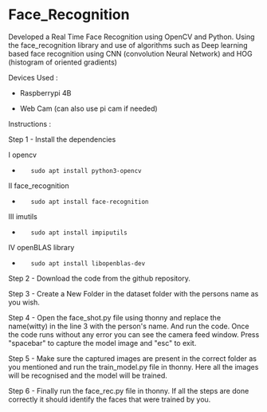 # Face_Recognition
Developed a Real Time Face Recognition using OpenCV and Python.
Using the face_recognition library and use of algorithms such as Deep learning based face recognition using CNN (convolution Neural Network) and HOG (histogram of oriented gradients)

Devices Used :

* Raspberrypi 4B 

* Web Cam (can also use pi cam if needed)

Instructions : 

Step 1 - Install the dependencies 
          
I opencv 
*        sudo apt install python3-opencv
          
II face_recognition
*        sudo apt install face-recognition
          
III imutils
*        sudo apt install impiputils

IV openBLAS library
*        sudo apt install libopenblas-dev

Step 2 - Download the code from the github repository. 

Step 3 - Create a New Folder in the dataset folder with the persons name as you wish.

Step 4 - Open the face_shot.py file using thonny and replace the name(witty) in the line 3 with the person's name. And run the code. Once the code runs without any error you can see the camera feed window. Press "spacebar" to capture the model image and "esc" to exit.

Step 5 - Make sure the captured images are present in the correct folder as you mentioned and run the train_model.py file in thonny. Here all the images will be recognised and the model will be trained.

Step 6 - Finally run the face_rec.py file in thonny. If all the steps are done correctly it should identify the faces that were trained by you.
